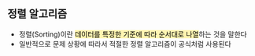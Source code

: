 ## 정렬 알고리즘

- 정렬(Sorting)이란 <span style='background-color: #fff5b1'><span style='color: black'>데이터를 특정한 기준에 따라 순서대로 나열</span></span>하는 것을 말한다
- 일반적으로 문제 상황에 따라서 적절한 정렬 알고리즘이 공식처럼 사용된다
